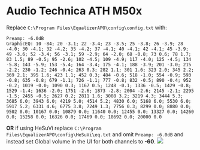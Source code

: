 # Audio Technica ATH M50x
Replace `C:\Program Files\EqualizerAPO\config\config.txt` with:
```
Preamp: -6.0dB
GraphicEQ: 10 -84; 20 -3.1; 22 -3.4; 23 -3.5; 25 -3.8; 26 -3.9; 28 -4.0; 30 -4.1; 32 -4.2; 35 -4.2; 37 -4.1; 40 -4.1; 42 -4.1; 45 -3.9; 49 -3.6; 52 -3.4; 56 -3.1; 59 -2.9; 64 -2.0; 68 -0.8; 73 0.6; 78 1.7; 83 1.5; 89 -0.5; 95 -2.6; 102 -4.5; 109 -4.9; 117 -4.0; 125 -4.5; 134 -5.8; 143 -5.9; 153 -5.4; 164 -3.4; 175 -4.1; 188 -3.9; 201 -3.0; 215 -2.2; 230 -1.2; 246 -0.4; 263 0.3; 282 1.1; 301 1.6; 323 2.0; 345 2.2; 369 2.1; 395 1.6; 423 1.1; 452 0.3; 484 -0.6; 518 -1.0; 554 -0.9; 593 -0.8; 635 -0.8; 679 -1.1; 726 -1.1; 777 -0.8; 832 -0.5; 890 -0.4; 952 -0.2; 1019 -0.0; 1090 0.3; 1167 0.5; 1248 -0.1; 1336 -0.5; 1429 -0.8; 1529 -1.4; 1636 -2.0; 1751 -2.6; 1873 -2.8; 2004 -2.6; 2145 -2.1; 2295 -1.5; 2455 -0.5; 2627 0.2; 2811 1.6; 3008 3.2; 3219 4.3; 3444 5.3; 3685 6.0; 3943 6.0; 4219 5.0; 4514 5.2; 4830 6.0; 5168 6.0; 5530 6.0; 5917 5.2; 6331 4.6; 6775 3.8; 7249 1.3; 7756 0.3; 8299 0.0; 8880 0.0; 9502 0.0; 10167 0.0; 10879 0.0; 11640 0.0; 12455 0.0; 13327 0.0; 14260 0.0; 15258 0.0; 16326 0.0; 17469 0.0; 18692 0.0; 20000 0.0
```
**OR** if using HeSuVi replace `C:\Program Files\EqualizerAPO\config\HeSuVi\eq.txt` and omit `Preamp: -6.0dB` and instead set Global volume in the UI for both channels to **-60**.
![](https://raw.githubusercontent.com/jaakkopasanen/AutoEq/master/results/Innerfidelity%202017/headphoncecom/onear/Audio%20Technica%20ATH%20M50x/Audio%20Technica%20ATH%20M50x.png)